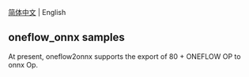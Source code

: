 [简体中文](README_zh.md) | English

## oneflow_onnx samples

At present, oneflow2onnx supports the export of 80 + ONEFLOW OP to onnx Op. 
